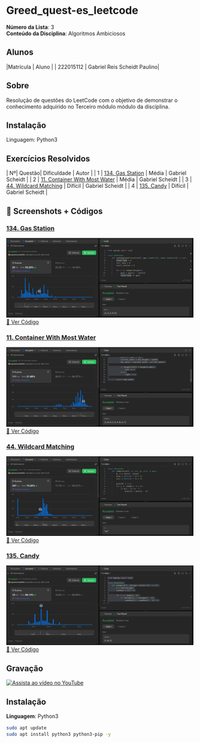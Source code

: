 # Greed_quest-es_leetcode

**Número da Lista**: 3<br>
**Conteúdo da Disciplina**: Algoritmos Ambiciosos<br>

## Alunos
|Matrícula | Aluno |
| 222015112  | Gabriel Reis Scheidt Paulino|

## Sobre 
Resolução de questões do LeetCode com o objetivo de demonstrar o conhecimento adquirido no Terceiro módulo módulo da disciplina.

## Instalação
Linguagem: Python3

## Exercícios Resolvidos

| Nº| Questão| Dificuldade | Autor            |
| 1 | [134. Gas Station](https://leetcode.com/problems/gas-station/description/?envType=problem-list-v2&envId=greedy) |  Média | Gabriel Scheidt  |
| 2 | [11. Container With Most Water](https://leetcode.com/problems/container-with-most-water/description/?envType=problem-list-v2&envId=greedy) | Média | Gabriel Scheidt  |
| 3 | [44. Wildcard Matching](https://leetcode.com/problems/wildcard-matching/description/?envType=problem-list-v2&envId=greedy) | Difícil  |  Gabriel Scheidt |
| 4 | [135. Candy](https://leetcode.com/problems/candy/description/?envType=problem-list-v2&envId=greedy) |  Difícil  | Gabriel Scheidt |


## 📸 Screenshots + Códigos

<h3><a href="https://leetcode.com/problems/gas-station/description/?envType=problem-list-v2&envId=greedy">134. Gas Station</a></h3>
<img src="https://github.com/projeto-de-algoritmos-2025/Greed_quest-es_leetcode/blob/main/Exercicio_1/134gas.png?raw=true" width="500"/>
<br>
<a href="https://github.com/projeto-de-algoritmos-2025/Greed_quest-es_leetcode/blob/main/Exercicio_1/134_Gas_Station.py">📎 Ver Código</a>

<h3><a href="https://leetcode.com/problems/container-with-most-water/description/?envType=problem-list-v2&envId=greedy">11. Container With Most Water</a></h3>
<img src="https://github.com/projeto-de-algoritmos-2025/Greed_quest-es_leetcode/blob/main/Exercicio_2/11_container.png?raw=true" width="500"/>
<br>
<a href="https://github.com/projeto-de-algoritmos-2025/Greed_quest-es_leetcode/blob/main/Exercicio_2/11_Container_With_Most_Water.py">📎 Ver Código</a>

<h3><a href="https://leetcode.com/problems/wildcard-matching/description/?envType=problem-list-v2&envId=greedy">44. Wildcard Matching</a></h3>
<img src="https://github.com/projeto-de-algoritmos-2025/Greed_quest-es_leetcode/blob/main/Exercicio_3/44_wildcard.png?raw=true" width="500"/>
<br>
<a href="https://github.com/projeto-de-algoritmos-2025/Greed_quest-es_leetcode/blob/main/Exercicio_3/44_Wildcard_Matching.py">📎 Ver Código</a>

<h3><a href="https://leetcode.com/problems/candy/description/?envType=problem-list-v2&envId=greedy">135. Candy</a></h3>
<img src="https://github.com/projeto-de-algoritmos-2025/Greed_quest-es_leetcode/blob/main/Exercicio_4/135_candy.png?raw=true" width="500"/>
<br>
<a href="https://github.com/projeto-de-algoritmos-2025/Greed_quest-es_leetcode/blob/main/Exercicio_4/135_Candy.py">📎 Ver Código</a>

## Gravação
<a href="https://youtu.be/dRp-AkmJfjo" target="_blank">
  <img src="https://img.youtube.com/vi/dRp-AkmJfjo/0.jpg" alt="Assista ao vídeo no YouTube" width="640">
</a>



## Instalação 
**Linguagem**: Python3<br>

```bash
sudo apt update
sudo apt install python3 python3-pip -y
```
